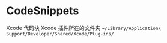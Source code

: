 # CodeSnippets
Xcode 代码块
Xcode 插件所在的文件夹
```~/Library/Application\ Support/Developer/Shared/Xcode/Plug-ins/```
